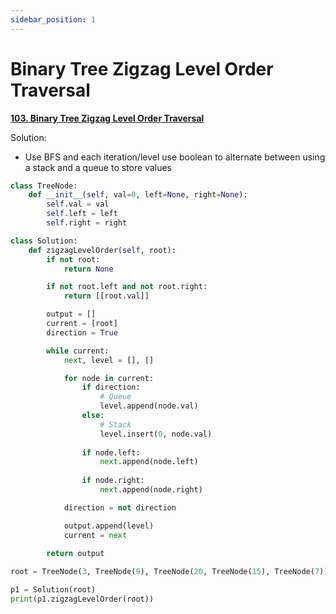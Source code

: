 ```yaml
---
sidebar_position: 1
---
```


# Binary Tree Zigzag Level Order Traversal

**[103. Binary Tree Zigzag Level Order Traversal](https://leetcode.com/problems/binary-tree-zigzag-level-order-traversal/)**

Solution: 
 - Use BFS and each iteration/level use boolean to alternate between using a stack and a queue to store values

```python title="Output: [[3], [20, 9], [15, 7]]"
class TreeNode:
    def __init__(self, val=0, left=None, right=None):
        self.val = val
        self.left = left
        self.right = right

class Solution:
    def zigzagLevelOrder(self, root):
        if not root:
            return None

        if not root.left and not root.right:
            return [[root.val]]

        output = []
        current = [root]
        direction = True

        while current:
            next, level = [], []

            for node in current:
                if direction:
                    # Queue
                    level.append(node.val)
                else:
                    # Stack
                    level.insert(0, node.val)
                
                if node.left:
                    next.append(node.left)
                
                if node.right:
                    next.append(node.right)

            direction = not direction

            output.append(level)
            current = next
        
        return output

root = TreeNode(3, TreeNode(9), TreeNode(20, TreeNode(15), TreeNode(7)))

p1 = Solution(root)
print(p1.zigzagLevelOrder(root))

```
